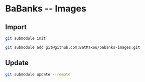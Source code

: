 # BaBanks -- Images

## Import

```bash
git submodule init
```

```bash
git submodule add git@github.com:BatMaxou/babanks-images.git
```

## Update

```bash
git submodule update --remote
```
